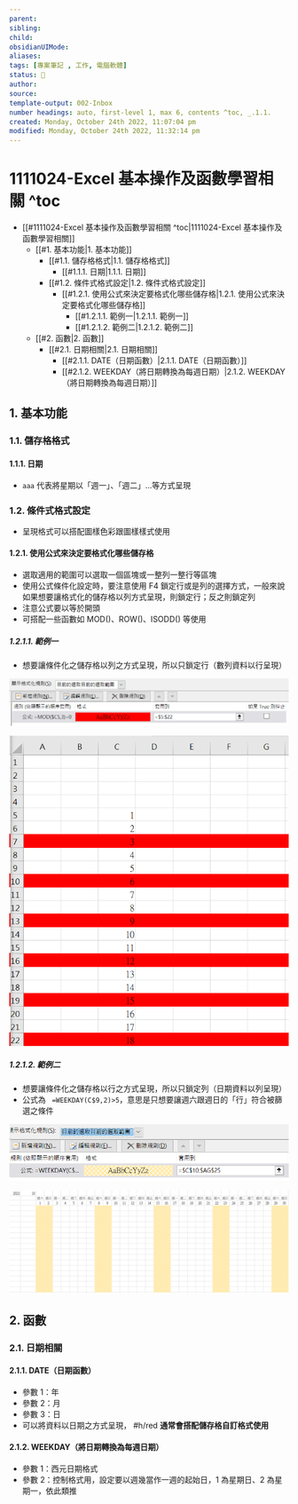 ```yaml
---
parent: 
sibling: 
child: 
obsidianUIMode: 
aliases: 
tags: [專案筆記 , 工作, 電腦軟體]
status: 🌱
author: 
source: 
template-output: 002-Inbox
number headings: auto, first-level 1, max 6, contents ^toc, _.1.1.
created: Monday, October 24th 2022, 11:07:04 pm
modified: Monday, October 24th 2022, 11:32:14 pm
---
```

# 1111024-Excel 基本操作及函數學習相關 ^toc

- [[#1111024-Excel 基本操作及函數學習相關 ^toc|1111024-Excel 基本操作及函數學習相關]]
	- [[#1. 基本功能|1. 基本功能]]
		- [[#1.1. 儲存格格式|1.1. 儲存格格式]]
			- [[#1.1.1. 日期|1.1.1. 日期]]
		- [[#1.2. 條件式格式設定|1.2. 條件式格式設定]]
			- [[#1.2.1. 使用公式來決定要格式化哪些儲存格|1.2.1. 使用公式來決定要格式化哪些儲存格]]
				- [[#1.2.1.1. 範例一|1.2.1.1. 範例一]]
				- [[#1.2.1.2. 範例二|1.2.1.2. 範例二]]
	- [[#2. 函數|2. 函數]]
		- [[#2.1. 日期相關|2.1. 日期相關]]
			- [[#2.1.1. DATE（日期函數）|2.1.1. DATE（日期函數）]]
			- [[#2.1.2. WEEKDAY（將日期轉換為每週日期）|2.1.2. WEEKDAY（將日期轉換為每週日期）]]



## 1. 基本功能
### 1.1. 儲存格格式
#### 1.1.1. 日期
- `aaa` 代表將星期以「週一」、「週二」…等方式呈現
### 1.2. 條件式格式設定
- 呈現格式可以搭配圖樣色彩跟圖樣樣式使用
#### 1.2.1. 使用公式來決定要格式化哪些儲存格
- 選取適用的範圍可以選取一個區塊或一整列一整行等區塊
- 使用公式條件化設定時，要注意使用 F4 鎖定行或是列的選擇方式，一般來說如果想要讓格式化的儲存格以列方式呈現，則鎖定行；反之則鎖定列
- 注意公式要以等於開頭
- 可搭配一些函數如 MOD()、ROW()、ISODD() 等使用

##### 1.2.1.1. 範例一
- 想要讓條件化之儲存格以列之方式呈現，所以只鎖定行（數列資料以行呈現）

![01|700](https://raw.githubusercontent.com/hoonsor/upgit-Obsidian/main/2022/10/24/upgit_20221024_1666624492.png)

![01|300](https://raw.githubusercontent.com/hoonsor/upgit-Obsidian/main/2022/10/24/upgit_20221024_1666624429.png)

##### 1.2.1.2. 範例二
- 想要讓條件化之儲存格以行之方式呈現，所以只鎖定列（日期資料以列呈現）
- 公式為 ` =WEEKDAY(C$9,2)>5`，意思是只想要讓週六跟週日的「行」符合被篩選之條件

![01|700](https://raw.githubusercontent.com/hoonsor/upgit-Obsidian/main/2022/10/24/upgit_20221024_1666624963.png)


![01|700](https://raw.githubusercontent.com/hoonsor/upgit-Obsidian/main/2022/10/24/upgit_20221024_1666624946.png)

## 2. 函數
### 2.1. 日期相關
#### 2.1.1. DATE（日期函數）
- 參數 1：年
- 參數 2：月
- 參數 3：日
- 可以將資料以日期之方式呈現， #h/red **通常會搭配儲存格自訂格式使用**

#### 2.1.2. WEEKDAY（將日期轉換為每週日期）
- 參數 1：西元日期格式
- 參數 2：控制格式用，設定要以週幾當作一週的起始日，1 為星期日、2 為星期一，依此類推